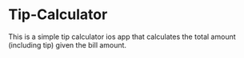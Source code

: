 # Tip-Calculator

This is a simple tip calculator ios app that calculates the total amount (including tip) given the bill amount.

